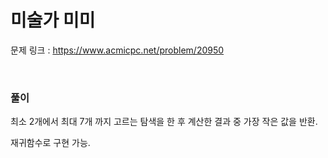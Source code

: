 미술가 미미
===

문제 링크 : https://www.acmicpc.net/problem/20950

<br>

### 풀이

최소 2개에서 최대 7개 까지 고르는 탐색을 한 후 계산한 결과 중 가장 작은 값을 반환.

재귀함수로 구현 가능.